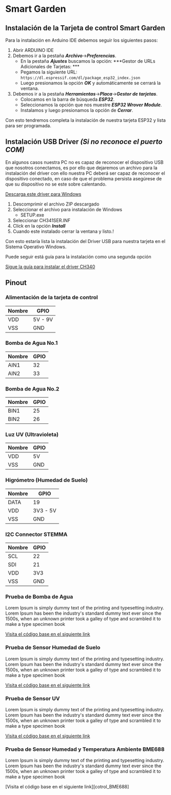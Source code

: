 # Smart Garden

## Instalación de la Tarjeta de control Smart Garden

Para la instalación en Arduino IDE debemos seguir los siguientes pasos:

1. Abrir ARDUINO IDE
2. Debemos ir a la pestaña ***Archivo***->***Preferencias***.
	- En la pestaña ***Ajustes*** buscamos la opción: ***Gestor de URLs Adicionales de Tarjetas: ***
	- Pegamos la siguiente URL: `https://dl.espressif.com/dl/package_esp32_index.json`
	- Luego presionamos la opción ***OK*** y automáticamente se cerrará la ventana.
3. Debemos ir a la pestaña ***Herramientas***->***Placa***->***Gestor de tarjetas***.
	- Colocamos en la barra de búsqueda ***ESP32***.
	- Seleccionamos la opción que nos muestre ***ESP32 Wrover Module***.
	- Instalamos y luego presionamos la opción de ***Cerrar***.

Con esto tendremos completa la instalación de nuestra tarjeta ESP32 y lista para ser programada.	 

## Instalación USB Driver ***(Si no reconoce el puerto COM)***

En algunos casos nuestra PC no es capaz de reconocer el dispositivo USB que nosotros conectamos, es por ello que dejaremos un archivo para la instalación del driver con ello nuestra PC deberá ser capaz de reconocer el dispositivo conectado, en caso de que el problema persista asegúrese de que su dispositivo no se este sobre calentando.

[Descarga este driver para Windows][DRIVER_USB]

[DRIVER_USB]: https://www.arduined.eu/files/windows10/CH341SER.zip

1. Descomprimir el archivo ZIP descargado 
2. Seleccionar el archivo para instalación de Windows
	- SETUP.exe
3. Seleccionar CH341SER.INF
4. Click en la opción ***Install***
5. Cuando este instalado cerrar la ventana y listo.!

Con esto estaría lista la instalación del Driver USB para nuestra tarjeta en el Sistema Operativo Windows.

Puede seguir está guía para la instalación como una segunda opción 

[Sigue la guía para instalar el driver CH340][DRIVER_CH340]

[DRIVER_CH340]: https://www.arduined.eu/ch340-windows-10-driver-download/

## Pinout

### Alimentación de la tarjeta de control
Nombre | GPIO 
--- | --- 
VDD | 5V - 9V
VSS | GND

### Bomba de Agua No.1
Nombre | GPIO 
--- | --- 
AIN1 | 32
AIN2 | 33

### Bomba de Agua No.2
Nombre | GPIO 
--- | --- 
BIN1 | 25
BIN2 | 26

### Luz UV (Ultravioleta)
Nombre | GPIO 
--- | --- 
VDD | 5V
VSS | GND

### Higrómetro (Humedad de Suelo)
Nombre | GPIO 
--- | --- 
DATA | 19
VDD | 3V3 - 5V
VSS | GND

### I2C Connector STEMMA

Nombre | GPIO 
--- | --- 
SCL | 22
SDI | 21
VDD | 3V3
VSS | GND

### Prueba de Bomba de Agua

Lorem Ipsum is simply dummy text of the printing and typesetting industry. Lorem Ipsum has been the industry's standard dummy text ever since the 1500s, when an unknown printer took a galley of type and scrambled it to make a type specimen book

[Visita el código base en el siguiente link][prueba_motore]

[prueba_motore]: https://github.com/teslalab/smartGarden/tree/main/ejemplos%20smart%20garden%20-%20balam%202022/balam2022-prueba-motores-v1


### Prueba de Sensor Humedad de Suelo

Lorem Ipsum is simply dummy text of the printing and typesetting industry. Lorem Ipsum has been the industry's standard dummy text ever since the 1500s, when an unknown printer took a galley of type and scrambled it to make a type specimen book

[Visita el código base en el siguiente link][prueba_higro]

[prueba_higro]: https://github.com/teslalab/smartGarden/tree/main/ejemplos%20smart%20garden%20-%20balam%202022/22020601-balam2022-sensor_humedad_suelo-test

### Prueba de Sensor UV

Lorem Ipsum is simply dummy text of the printing and typesetting industry. Lorem Ipsum has been the industry's standard dummy text ever since the 1500s, when an unknown printer took a galley of type and scrambled it to make a type specimen book

[Visita el código base en el siguiente link][prueba_UV]

[prueba_UV]: https://github.com/teslalab/smartGarden/tree/main/ejemplos%20smart%20garden%20-%20balam%202022/20220601-balam2022-sensorSI1133

### Prueba de Sensor Humedad y Temperatura Ambiente BME688

Lorem Ipsum is simply dummy text of the printing and typesetting industry. Lorem Ipsum has been the industry's standard dummy text ever since the 1500s, when an unknown printer took a galley of type and scrambled it to make a type specimen book 

[Visita el código base en el siguiente link][cotrol_BME688]

[control_BME688]: https://github.com/teslalab/smartGarden/tree/main/ejemplos%20smart%20garden%20-%20balam%202022/20220601-balam2022-sensorBME
